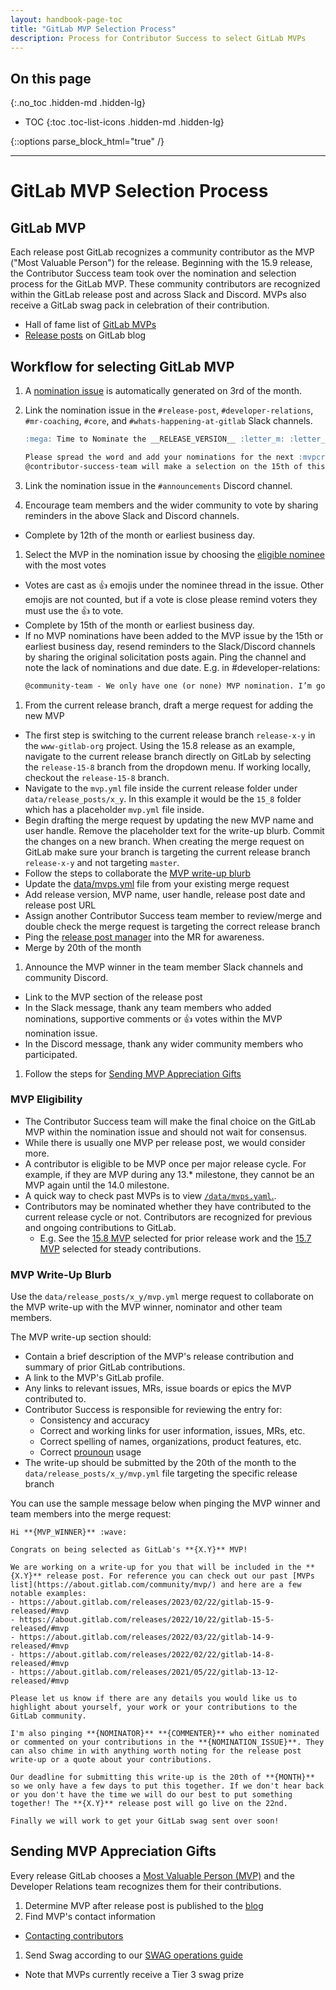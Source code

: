 ```yaml
---
layout: handbook-page-toc
title: "GitLab MVP Selection Process"
description: Process for Contributor Success to select GitLab MVPs
---
```


## On this page

{:.no_toc .hidden-md .hidden-lg}

- TOC
{:toc .toc-list-icons .hidden-md .hidden-lg}

{::options parse_block_html="true" /}

- - -

# GitLab MVP Selection Process

## GitLab MVP

Each release post GitLab recognizes a community contributor as the MVP ("Most Valuable Person") for the release. Beginning with the 15.9 release, the Contributor Success team took over the nomination and selection process for the GitLab MVP. These community contributors are recognized within the GitLab release post and across Slack and Discord. MVPs also receive a GitLab swag pack in celebration of their contribution.

- Hall of fame list of [GitLab MVPs](https://about.gitlab.com/community/mvp/)
- [Release posts](https://about.gitlab.com/releases/categories/releases/) on GitLab blog

## Workflow for selecting GitLab MVP

1. A [nomination issue](https://gitlab.com/gitlab-com/www-gitlab-com/-/blob/master/.gitlab/issue_templates/release-post-mvp-nominations.md) is automatically generated on 3rd of the month.
1. Link the nomination issue in the `#release-post`, `#developer-relations`, `#mr-coaching`, `#core`, and `#whats-happening-at-gitlab` Slack channels.
      ```md
      :mega: Time to Nominate the __RELEASE_VERSION__ :letter_m: :letter_v: :letter_p: :mega:

      Please spread the word and add your nominations for the next :mvpcrown:  MVP :mvpcrown:  in __INSERT_MVP_NOMINATION_ISSUE__ 
      @contributor-success-team will make a selection on the 15th of this month. Nominating an MVP could be your act of kindness of the day. It is also helpful to level up yourselves and the nominated contributor.
      ```

1. Link the nomination issue in the `#announcements` Discord channel.
1. Encourage team members and the wider community to vote by sharing reminders in the above Slack and Discord channels. 
  - Complete by 12th of the month or earliest business day.
1. Select the MVP in the nomination issue by choosing the [eligible nominee](/handbook/marketing/developer-relations/contributor-success/mvp-process.html#mvp-eligibility) with the most votes
  - Votes are cast as :thumbsup: emojis under the nominee thread in the issue. Other emojis are not counted, but if a vote is close please remind voters they must use the :thumbsup: to vote.
  - Complete by 15th of the month or earliest business day.
  - If no MVP nominations have been added to the MVP issue by the 15th or earliest business day, resend reminders to the Slack/Discord channels by sharing the original solicitation posts again. Ping the channel and note the lack of nominations and due date. E.g. in #developer-relations:
      ```md
      @community-team - We only have one (or none) MVP nomination. I’m going to wait until the end of the day, 12pm UTC for other nominations. Please nominate a community contributor that delivered something great for X-Y!
      ```
1. From the current release branch, draft a merge request for adding the new MVP
  - The first step is switching to the current release branch `release-x-y` in the `www-gitlab-org` project. Using the 15.8 release as an example, navigate to the current release branch directly on GitLab by selecting the `release-15-8` branch from the dropdown menu. If working locally, checkout the `release-15-8` branch.
  - Navigate to the `mvp.yml` file inside the current release folder under `data/release_posts/x_y`. In this example it would be the `15_8` folder which has a placeholder `mvp.yml` file inside.
  - Begin drafting the merge request by updating the new MVP name and user handle. Remove the placeholder text for the write-up blurb. Commit the changes on a new branch. When creating the merge request on GitLab make sure your branch is targeting the current release branch `release-x-y` and not targeting `master`. 
  - Follow the steps to collaborate the [MVP write-up blurb](#mvp-write-up-blurb)
  - Update the [data/mvps.yml](https://gitlab.com/gitlab-com/www-gitlab-com/-/blob/master/data/mvps.yml) file from your existing merge request
  - Add release version, MVP name, user handle, release post date and release post URL
  - Assign another Contributor Success team member to review/merge and double check the merge request is targeting the correct release branch
  - Ping the [release post manager](https://gitlab.com/gitlab-com/www-gitlab-com/-/blob/master/data/release_post_managers.yml) into the MR for awareness.
  - Merge by 20th of the month
1. Announce the MVP winner in the team member Slack channels and community Discord.
  - Link to the MVP section of the release post
  - In the Slack message, thank any team members who added nominations, supportive comments or :thumbsup: votes within the MVP nomination issue.
  - In the Discord message, thank any wider community members who participated.
1. Follow the steps for [Sending MVP Appreciation Gifts](#sending-mvp-appreciation-gifts)

### MVP Eligibility

- The Contributor Success team will make the final choice on the GitLab MVP within the nomination issue and should not wait for consensus.
- While there is usually one MVP per release post, we would consider more.
- A contributor is eligible to be MVP once per major release cycle. For example, if they are MVP during any 13.* milestone, they cannot be an MVP again until the 14.0 milestone.
- A quick way to check past MVPs is to view [`/data/mvps.yaml`.](https://gitlab.com/gitlab-com/www-gitlab-com/-/blob/master/data/mvps.yml).
- Contributors may be nominated whether they have contributed to the current release cycle or not. Contributors are recognized for previous and ongoing contributions to GitLab.
  - E.g. See the [15.8 MVP](https://about.gitlab.com/releases/2023/01/22/gitlab-15-8-released/#mvp) selected for prior release work and the [15.7 MVP](https://about.gitlab.com/releases/2022/12/22/gitlab-15-7-released/#mvp) selected for steady contributions.

### MVP Write-Up Blurb

Use the `data/release_posts/x_y/mvp.yml` merge request to collaborate on the MVP write-up with the MVP winner, nominator and other team members.

The MVP write-up section should:
- Contain a brief description of the MVP's release contribution and summary of prior GitLab contributions.
- A link to the MVP's GitLab profile.
- Any links to relevant issues, MRs, issue boards or epics the MVP contributed to.
- Contributor Success is responsible for reviewing the entry for:
  - Consistency and accuracy
  - Correct and working links for user information, issues, MRs, etc.
  - Correct spelling of names, organizations, product features, etc.
  - Correct [prounoun](/handbook/people-group/pronouns/) usage
- The write-up should be submitted by the 20th of the month to the `data/release_posts/x_y/mvp.yml` file targeting the specific release branch

You can use the sample message below when pinging the MVP winner and team members into the merge request:
```
Hi **{MVP_WINNER}** :wave: 

Congrats on being selected as GitLab's **{X.Y}** MVP!

We are working on a write-up for you that will be included in the **{X.Y}** release post. For reference you can check out our past [MVPs list](https://about.gitlab.com/community/mvp/) and here are a few notable examples:
- https://about.gitlab.com/releases/2023/02/22/gitlab-15-9-released/#mvp
- https://about.gitlab.com/releases/2022/10/22/gitlab-15-5-released/#mvp
- https://about.gitlab.com/releases/2022/03/22/gitlab-14-9-released/#mvp
- https://about.gitlab.com/releases/2022/02/22/gitlab-14-8-released/#mvp 
- https://about.gitlab.com/releases/2021/05/22/gitlab-13-12-released/#mvp

Please let us know if there are any details you would like us to highlight about yourself, your work or your contributions to the GitLab community.

I'm also pinging **{NOMINATOR}** **{COMMENTER}** who either nominated or commented on your contributions in the **{NOMINATION_ISSUE}**. They can also chime in with anything worth noting for the release post write-up or a quote about your contributions.

Our deadline for submitting this write-up is the 20th of **{MONTH}** so we only have a few days to put this together. If we don't hear back or you don't have the time we will do our best to put something together! The **{X.Y}** release post will go live on the 22nd.

Finally we will work to get your GitLab swag sent over soon!
```

## Sending MVP Appreciation Gifts

Every release GitLab chooses a [Most Valuable Person (MVP)](https://about.gitlab.com/community/mvp/) and the Developer Relations team recognizes them for their contributions. 

1. Determine MVP after release post is published to the [blog](https://about.gitlab.com/releases/categories/releases/)
1. Find MVP's contact information
  * [Contacting contributors](/handbook/marketing/developer-relations/contributor-success/community-contributors-workflows.html#contacting-contributors)
1. Send Swag according to our [SWAG operations guide](/handbook/marketing/developer-relations/workflows-tools/swag/)
  * Note that MVPs currently receive a Tier 3 swag prize
